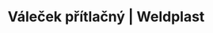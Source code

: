 ---
Filename: "valecek-pritlacny743"
Link: "file:/Users/vinayakpatel/Downloads/www.weldplast.cz/valecek-pritlacny743"
product_name: "Váleček přítlačný16 mm, silikon"
product_id: "Obj. číslo:108.190"
title: "Váleček přítlačný | Weldplast"
product_desc: ""
product_specs: ""
product_downloads: ""
href: ""
p_desc_2: ""
accessories: "Váleček náhradní16 mm, silikon"
similar_products: ""
---